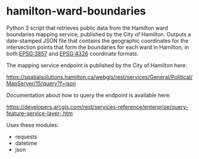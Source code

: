 # hamilton-ward-boundaries

Python 3 script that retrieves public data from the Hamilton ward boundaries mapping service, published by the City of Hamilton. Outputs a date-stamped JSON file that contains the geographic coordinates for the intersection points that form the boundaries for each ward in Hamilton, in both [EPSG:3857](https://epsg.io/4326) and [EPSG:4326](https://epsg.io/4326) coordinate formats.

The mapping service endpoint is published by the City of Hamilton here:

https://spatialsolutions.hamilton.ca/webgis/rest/services/General/Political/MapServer/15/query?f=json

Documentation about how to query the endpoint is available here: 

https://developers.arcgis.com/rest/services-reference/enterprise/query-feature-service-layer-.htm

Uses these modules:

* requests
* datetime
* json
